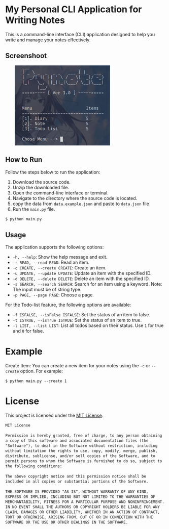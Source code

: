 # My Personal CLI Application for Writing Notes

This is a command-line interface (CLI) application designed to help you write and manage your notes effectively.

## Screenshoot
  <img src='./screenshoot/1.png' alt='screenshoot 1' width='300' style='margin-left: 30px;'>

## How to Run

Follow the steps below to run the application:

1. Download the source code.
2. Unzip the downloaded file.
3. Open the command-line interface or terminal.
4. Navigate to the directory where the source code is located.
5. copy the data from `data.example.json` and paste to `data.json` file
6. Run the `main.py` file.

```bash
$ python main.py
```

## Usage

The application supports the following options:

- `-h, --help`: Show the help message and exit.
- `-r READ, --read READ`: Read an item.
- `-c CREATE, --create CREATE`: Create an item.
- `-u UPDATE, --update UPDATE`: Update an item with the specified ID.
- `-d DELETE, --delete DELETE`: Delete an item with the specified ID.
- `-s SEARCH, --search SEARCH`: Search for an item using a keyword. Note: The input must be of string type.
- `-p PAGE, --page PAGE`: Choose a page.

For the Todo-list feature, the following options are available:

- `-f ISFALSE, --isFalse ISFALSE`: Set the status of an item to false.
- `-t ISTRUE, --isTrue ISTRUE`: Set the status of an item to true.
- `-l LIST, --list LIST`: List all todos based on their status. Use `1` for true and `0` for false.

# Example

Create Item: You can create a new item for your notes using the `-c` or `--create` option. For example:
```
$ python main.py --create 1
```


# License

This project is licensed under the [MIT License](LICENSE).

```
MIT License

Permission is hereby granted, free of charge, to any person obtaining a copy of this software and associated documentation files (the "Software"), to deal in the Software without restriction, including without limitation the rights to use, copy, modify, merge, publish, distribute, sublicense, and/or sell copies of the Software, and to permit persons to whom the Software is furnished to do so, subject to the following conditions:

The above copyright notice and this permission notice shall be included in all copies or substantial portions of the Software.

THE SOFTWARE IS PROVIDED "AS IS", WITHOUT WARRANTY OF ANY KIND, EXPRESS OR IMPLIED, INCLUDING BUT NOT LIMITED TO THE WARRANTIES OF MERCHANTABILITY, FITNESS FOR A PARTICULAR PURPOSE AND NONINFRINGEMENT. IN NO EVENT SHALL THE AUTHORS OR COPYRIGHT HOLDERS BE LIABLE FOR ANY CLAIM, DAMAGES OR OTHER LIABILITY, WHETHER IN AN ACTION OF CONTRACT, TORT OR OTHERWISE, ARISING FROM, OUT OF OR IN CONNECTION WITH THE SOFTWARE OR THE USE OR OTHER DEALINGS IN THE SOFTWARE.
```

